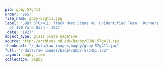 ```yaml
---
pid: gbby-57g411
order: '965'
file_name: gbby-57g411.jpg
label: 'GBBY 57G/411: Track Meet Scene vs. Unidentified Team - Runners at Finish Line
  of 100 Yard Dash - 1927'
_date: '1927'
object_type: glass plate negative
source: http://archives.nd.edu/Bagby/GBBY-57g411.jpg
thumbnail: "/_data/raw_images/bagby/gbby-57g411.jpg"
full: "/_data/raw_images/bagby/gbby-57g411.jpg"
layout: bagby_item
collection: bagby
---
```

